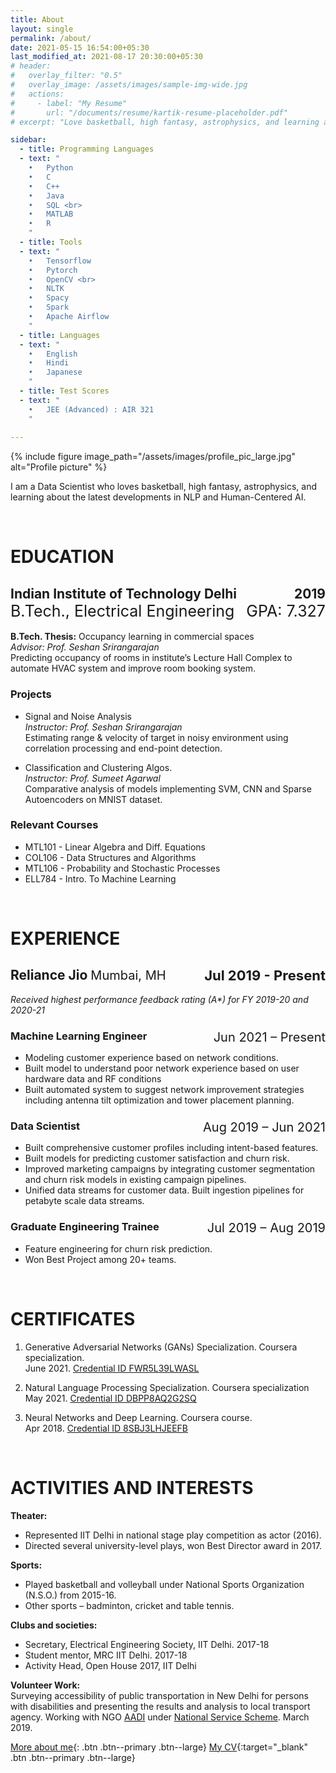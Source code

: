 ```yaml
---
title: About
layout: single
permalink: /about/
date: 2021-05-15 16:54:00+05:30
last_modified_at: 2021-08-17 20:30:00+05:30
# header:
#   overlay_filter: "0.5"
#   overlay_image: /assets/images/sample-img-wide.jpg
#   actions:
#     - label: "My Resume"
#       url: "/documents/resume/kartik-resume-placeholder.pdf"
# excerpt: "Love basketball, high fantasy, astrophysics, and learning about the latest developments in NLP and Human-Centered AI."

sidebar:
  - title: Programming Languages
  - text: "
    •	Python
    •	C
    •	C++
    •	Java
    •	SQL <br>
    •	MATLAB
    •	R
    "
  - title: Tools
  - text: "
    •	Tensorflow
    •	Pytorch
    •	OpenCV <br>
    •	NLTK
    •	Spacy
    •	Spark
    •	Apache Airflow
    "
  - title: Languages
  - text: "
    •	English
    •	Hindi
    •	Japanese
    "
  - title: Test Scores
  - text: "
    •	JEE (Advanced) : AIR 321
    "
    
---
```


{% include figure image_path="/assets/images/profile_pic_large.jpg" alt="Profile picture" %}

I am a Data Scientist who loves basketball, high fantasy, astrophysics, and learning about the latest developments in NLP and Human-Centered AI.

<br>

# EDUCATION

<p style="text-align:left;">
<h2>
    <div>
      <span>Indian Institute of Technology Delhi</span>
      <span style="float:right">2019</span>
    </div>
    <div>
      <span style="font-size:25px; font-weight:normal">B.Tech., Electrical Engineering</span>
      <span style="float:right; font-size:25px; font-weight:normal">GPA: 7.327</span>
    </div>
</h2>
</p>

**B.Tech. Thesis:** Occupancy learning in commercial spaces  
*Advisor: Prof. Seshan Srirangarajan*  
Predicting occupancy of rooms in institute’s Lecture Hall Complex to automate HVAC system and improve room booking system.

### Projects

* Signal and Noise Analysis  
*Instructor: Prof. Seshan Srirangarajan*  
Estimating range & velocity of target in noisy environment using correlation processing and end-point detection.

* Classification and Clustering Algos.  
*Instructor: Prof. Sumeet Agarwal*  
Comparative analysis of models implementing SVM, CNN and Sparse Autoencoders on MNIST dataset.

### Relevant Courses

* MTL101 - Linear Algebra and Diff. Equations
* COL106 - Data Structures and Algorithms
* MTL106 - Probability and Stochastic Processes
* ELL784 - Intro. To Machine Learning

<br />

# EXPERIENCE

<p style="text-align:left;">
<h2>
    Reliance Jio  
    <span style="font-size:20px; font-weight:normal">Mumbai, MH</span>
    <span style="float:right; font-size:22px"> Jul 2019 - Present
    </span>
</h2>
</p>

*Received highest performance feedback rating (A\*) for FY 2019-20 and 2020-21*

  <p style="text-align:left;">
  <h3>
      Machine Learning Engineer
      <span style="float:right; font-size:20px; font-weight:normal"> Jun 2021 – Present
      </span>
  </h3>
  </p>

  * Modeling customer experience based on network conditions.
  * Built model to understand poor network experience based on user hardware data and RF conditions
  * Built automated system to suggest network improvement strategies including antenna tilt optimization and tower placement planning.


  <p style="text-align:left;">
  <h3>
      Data Scientist
      <span style="float:right; font-size:20px; font-weight:normal"> Aug 2019 – Jun 2021
      </span>
  </h3>
  </p>

  * Built comprehensive customer profiles including intent-based features. 
  * Built models for predicting customer satisfaction and churn risk. 
  * Improved marketing campaigns by integrating customer segmentation and churn risk models in existing campaign pipelines. 
  * Unified data streams for customer data. Built ingestion pipelines for petabyte scale data streams.


  <p style="text-align:left;">
  <h3>
      Graduate Engineering Trainee
      <span style="float:right; font-size:20px; font-weight:normal"> Jul 2019 – Aug 2019
      </span>
  </h3>
  </p>

  * Feature engineering for churn risk prediction.
  * Won Best Project among 20+ teams.

<br>

# CERTIFICATES

1.	Generative Adversarial Networks (GANs) Specialization. Coursera specialization.  
June 2021. [Credential ID FWR5L39LWASL](https://www.coursera.org/account/accomplishments/specialization/certificate/FWR5L39LWASL)

2.	Natural Language Processing Specialization. Coursera specialization  
May 2021. [Credential ID DBPP8AQ2G2SQ](https://www.coursera.org/account/accomplishments/specialization/certificate/DBPP8AQ2G2SQ)

3.	Neural Networks and Deep Learning. Coursera course.  
Apr 2018. [Credential ID 8SBJ3LHJEEFB](https://www.coursera.org/account/accomplishments/verify/8SBJ3LHJEEFB)

<br>

# ACTIVITIES AND INTERESTS

**Theater:**  
* Represented IIT Delhi in national stage play competition as actor (2016).
* Directed several university-level plays, won Best Director award in 2017.

**Sports:**  
* Played basketball and volleyball under National Sports Organization (N.S.O.) from 2015-16.
* Other sports – badminton, cricket and table tennis.

**Clubs and societies:**  
* Secretary, Electrical Engineering Society, IIT Delhi. 2017-18
* Student mentor, MRC IIT Delhi. 2017-18
* Activity Head, Open House 2017, IIT Delhi

**Volunteer Work:**  
Surveying accessibility of public transportation in New Delhi for persons with disabilities and presenting the results and analysis to local transport agency. Working with NGO [AADI](https://www.facebook.com/aadi.india/) under [National Service Scheme](https://nss.gov.in/). March 2019.



[More about me](/not-ml/){: .btn .btn--primary .btn--large}
[My CV](/documents/resume/CV-draft-2.pdf){:target="_blank" .btn .btn--primary .btn--large}